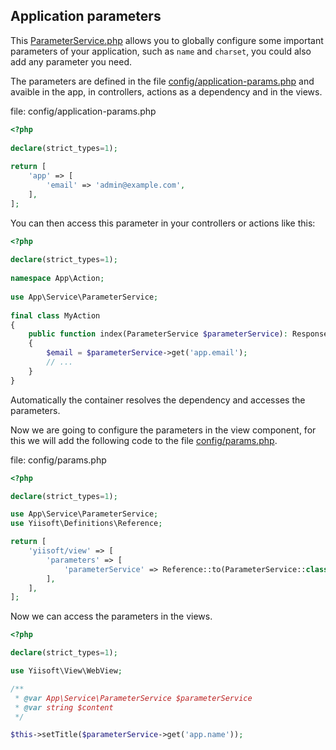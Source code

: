 ## Application parameters

This [ParameterService.php](https://github.com/yii-tools/service/blob/main/src/ParameterService.php) allows you to globally configure some important parameters of your application, such as `name` and `charset`, you could also add any parameter you need.

The parameters are defined in the file [config/application-params.php](/config/application-params.php) and avaible in the app, in controllers, actions as a dependency and in the views.

file: config/application-params.php
```php
<?php
    
declare(strict_types=1);
    
return [
    'app' => [
        'email' => 'admin@example.com',
    ],
];
```

You can then access this parameter in your controllers or actions like this:

```php
<?php
    
declare(strict_types=1);
    
namespace App\Action;
    
use App\Service\ParameterService;
    
final class MyAction
{
    public function index(ParameterService $parameterService): ResponseInterface
    {
        $email = $parameterService->get('app.email');
        // ...
    }
}
```

Automatically the container resolves the dependency and accesses the parameters.

Now we are going to configure the parameters in the view component, for this we will add the following code to the file [config/params.php](/config/params.php).

file: config/params.php
```php
<?php

declare(strict_types=1);

use App\Service\ParameterService;
use Yiisoft\Definitions\Reference;

return [
    'yiisoft/view' => [
        'parameters' => [
            'parameterService' => Reference::to(ParameterService::class),
        ],
    ],
];
```

Now we can access the parameters in the views.

```php
<?php

declare(strict_types=1);

use Yiisoft\View\WebView;

/**
 * @var App\Service\ParameterService $parameterService
 * @var string $content
 */

$this->setTitle($parameterService->get('app.name'));
```
